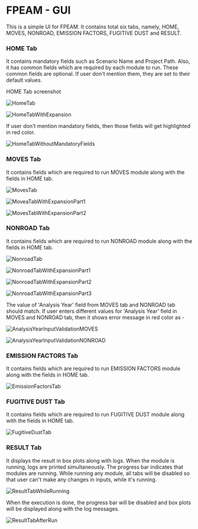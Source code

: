 # FPEAM - GUI

This is a simple UI for FPEAM. It contains total six tabs, namely, HOME, MOVES, NONROAD, EMISSION FACTORS, FUGITIVE DUST and RESULT.


### HOME Tab 

It contains mandatory fields such as Scenario Name and Project Path. Also, it has common fields which are required by each module to run. These common fields are optional. If user don't mention them, they are set to their default values. 

HOME Tab screenshot

![HomeTab](screenshots/HomeTab.png)

![HomeTabWithExpansion](screenshots/HomeTabWithExpansion.png)

If user don't mention mandatory fields, then those fields will get highlighted in red color.

![HomeTabWithoutMandatoryFields](screenshots/HomeTabWithoutMandatoryFields.png)

### MOVES Tab

It contains fields which are required to run MOVES module along with the fields in HOME tab.

![MovesTab](screenshots/MovesTab.png)

![MoveaTabWithExpansionPart1](screenshots/MoveaTabWithExpansionPart1.png)

![MovesTabWithExpansionPart2](screenshots/MovesTabWithExpansionPart2.png)

### NONROAD Tab

It contains fields which are required to run NONROAD module along with the fields in HOME tab.

![NonroadTab](screenshots/NonroadTab.png)

![NonroadTabWithExpansionPart1](screenshots/NonroadTabWithExpansionPart1.png)

![NonroadTabWithExpansionPart2](screenshots/NonroadTabWithExpansionPart2.png)

![NonroadTabWithExpansionPart3](screenshots/NonroadTabWithExpansionPart3.png)

The value of 'Analysis Year' field from MOVES tab and NONROAD tab should match. If user enters different values for 'Analysis Year' field in MOVES and NONROAD tab, then it shows error message in red color as -

![AnalysisYearInputValidationMOVES](screenshots/AnalysisYearInputValidationMOVES.png)

![AnalysisYearInputValidationNONROAD](screenshots/AnalysisYearInputValidationNONROAD.png)


### EMISSION FACTORS Tab

It contains fields which are required to run EMISSION FACTORS module along with the fields in HOME tab.

![EmissionFactorsTab](screenshots/EmissionFactorsTab.png)

### FUGITIVE DUST Tab

It contains fields which are required to run FUGITIVE DUST module along with the fields in HOME tab.

![FugitiveDustTab](screenshots/FugitiveDustTab.png)

### RESULT Tab

It displays the result in box plots along with logs. When the module is running, logs are printed simultaneously. The progress bar indicates that modules are running. While running any module, all tabs will be disabled so that user can't make any changes in inputs, while it's running.

![ResultTabWhileRunning](screenshots/ResultTabWhileRunning.png)

When the execution is done, the progress bar will be disabled and box plots will be displayed along with the log messages.

![ResultTabAfterRun](screenshots/ResultTabAfterRun.png)
